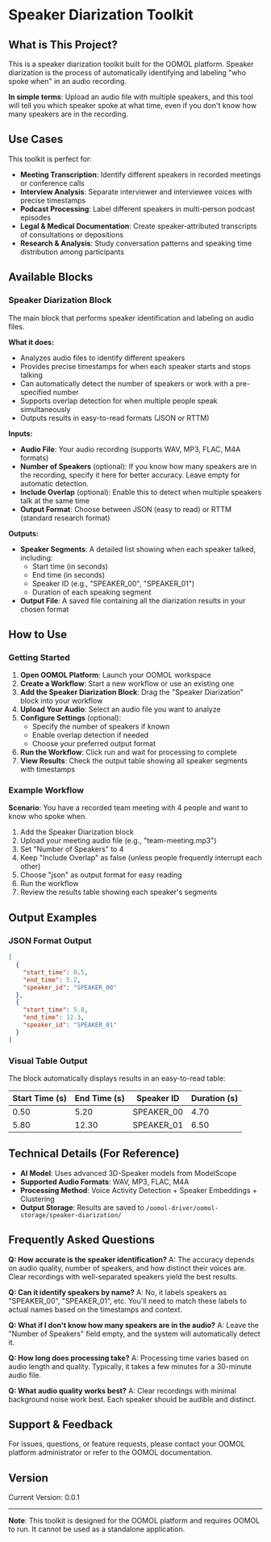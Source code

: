 # Speaker Diarization Toolkit

## What is This Project?

This is a speaker diarization toolkit built for the OOMOL platform. Speaker diarization is the process of automatically identifying and labeling "who spoke when" in an audio recording.

**In simple terms**: Upload an audio file with multiple speakers, and this tool will tell you which speaker spoke at what time, even if you don't know how many speakers are in the recording.

## Use Cases

This toolkit is perfect for:

- **Meeting Transcription**: Identify different speakers in recorded meetings or conference calls
- **Interview Analysis**: Separate interviewer and interviewee voices with precise timestamps
- **Podcast Processing**: Label different speakers in multi-person podcast episodes
- **Legal & Medical Documentation**: Create speaker-attributed transcripts of consultations or depositions
- **Research & Analysis**: Study conversation patterns and speaking time distribution among participants

## Available Blocks

### Speaker Diarization Block

The main block that performs speaker identification and labeling on audio files.

**What it does:**
- Analyzes audio files to identify different speakers
- Provides precise timestamps for when each speaker starts and stops talking
- Can automatically detect the number of speakers or work with a pre-specified number
- Supports overlap detection for when multiple people speak simultaneously
- Outputs results in easy-to-read formats (JSON or RTTM)

**Inputs:**
- **Audio File**: Your audio recording (supports WAV, MP3, FLAC, M4A formats)
- **Number of Speakers** (optional): If you know how many speakers are in the recording, specify it here for better accuracy. Leave empty for automatic detection.
- **Include Overlap** (optional): Enable this to detect when multiple speakers talk at the same time
- **Output Format**: Choose between JSON (easy to read) or RTTM (standard research format)

**Outputs:**
- **Speaker Segments**: A detailed list showing when each speaker talked, including:
  - Start time (in seconds)
  - End time (in seconds)
  - Speaker ID (e.g., "SPEAKER_00", "SPEAKER_01")
  - Duration of each speaking segment
- **Output File**: A saved file containing all the diarization results in your chosen format

## How to Use

### Getting Started

1. **Open OOMOL Platform**: Launch your OOMOL workspace
2. **Create a Workflow**: Start a new workflow or use an existing one
3. **Add the Speaker Diarization Block**: Drag the "Speaker Diarization" block into your workflow
4. **Upload Your Audio**: Select an audio file you want to analyze
5. **Configure Settings** (optional):
   - Specify the number of speakers if known
   - Enable overlap detection if needed
   - Choose your preferred output format
6. **Run the Workflow**: Click run and wait for processing to complete
7. **View Results**: Check the output table showing all speaker segments with timestamps

### Example Workflow

**Scenario**: You have a recorded team meeting with 4 people and want to know who spoke when.

1. Add the Speaker Diarization block
2. Upload your meeting audio file (e.g., "team-meeting.mp3")
3. Set "Number of Speakers" to 4
4. Keep "Include Overlap" as false (unless people frequently interrupt each other)
5. Choose "json" as output format for easy reading
6. Run the workflow
7. Review the results table showing each speaker's segments

## Output Examples

### JSON Format Output
```json
[
  {
    "start_time": 0.5,
    "end_time": 5.2,
    "speaker_id": "SPEAKER_00"
  },
  {
    "start_time": 5.8,
    "end_time": 12.3,
    "speaker_id": "SPEAKER_01"
  }
]
```

### Visual Table Output
The block automatically displays results in an easy-to-read table:

| Start Time (s) | End Time (s) | Speaker ID | Duration (s) |
|---------------|--------------|------------|--------------|
| 0.50          | 5.20         | SPEAKER_00 | 4.70         |
| 5.80          | 12.30        | SPEAKER_01 | 6.50         |

## Technical Details (For Reference)

- **AI Model**: Uses advanced 3D-Speaker models from ModelScope
- **Supported Audio Formats**: WAV, MP3, FLAC, M4A
- **Processing Method**: Voice Activity Detection + Speaker Embeddings + Clustering
- **Output Storage**: Results are saved to `/oomol-driver/oomol-storage/speaker-diarization/`

## Frequently Asked Questions

**Q: How accurate is the speaker identification?**
A: The accuracy depends on audio quality, number of speakers, and how distinct their voices are. Clear recordings with well-separated speakers yield the best results.

**Q: Can it identify speakers by name?**
A: No, it labels speakers as "SPEAKER_00", "SPEAKER_01", etc. You'll need to match these labels to actual names based on the timestamps and context.

**Q: What if I don't know how many speakers are in the audio?**
A: Leave the "Number of Speakers" field empty, and the system will automatically detect it.

**Q: How long does processing take?**
A: Processing time varies based on audio length and quality. Typically, it takes a few minutes for a 30-minute audio file.

**Q: What audio quality works best?**
A: Clear recordings with minimal background noise work best. Each speaker should be audible and distinct.

## Support & Feedback

For issues, questions, or feature requests, please contact your OOMOL platform administrator or refer to the OOMOL documentation.

## Version

Current Version: 0.0.1

---

**Note**: This toolkit is designed for the OOMOL platform and requires OOMOL to run. It cannot be used as a standalone application.